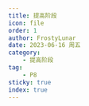 ```yaml
---
title: 提高阶段
icon: file
order: 1
author: FrostyLunar
date: 2023-06-16 周五
category:
	- 提高阶段
tag:
	- P8
sticky: true
index: true
---
```

